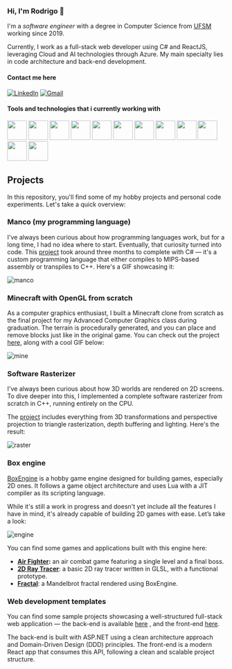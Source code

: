 ### **Hi, I'm Rodrigo** 👋

 I'm a _software engineer_ with a degree in Computer Science from [UFSM](https://en.wikipedia.org/wiki/Federal_University_of_Santa_Maria) working since 2019.

Currently, I work as a full-stack web developer using C# and ReactJS, leveraging Cloud and AI technologies through Azure. My main specialty lies in code architecture and back-end development.

#### Contact me here

[![LinkedIn](https://img.shields.io/badge/LinkedIn-0077B5?style=for-the-badge&logo=linkedin&logoColor=white)](https://www.linkedin.com/in/rodrigo-pincolini-amaral-117876191/)
[![Gmail](https://img.shields.io/badge/Gmail-333333?style=for-the-badge&logo=gmail&logoColor=red)](mailto:rodrigopincoliniamaral@gmail.com)

#### Tools and technologies that i currently working with</h2>
<p align="left">
<img src="https://cdn.jsdelivr.net/gh/devicons/devicon@latest/icons/azure/azure-original.svg" width="45" height="45"/>
<img src="https://cdn.jsdelivr.net/gh/devicons/devicon@latest/icons/csharp/csharp-original.svg" width="45" height="45"/>
<img src="https://cdn.jsdelivr.net/gh/devicons/devicon@latest/icons/cplusplus/cplusplus-original.svg" width="45" height="45"/>
<img src="https://cdn.jsdelivr.net/gh/devicons/devicon@latest/icons/react/react-original.svg" width="45" height="45"/>
<img src="https://cdn.jsdelivr.net/gh/devicons/devicon@latest/icons/postgresql/postgresql-original.svg" width="45" height="45"/>
<img src="https://cdn.jsdelivr.net/gh/devicons/devicon@latest/icons/microsoftsqlserver/microsoftsqlserver-original-wordmark.svg" width="45" height="45"/>
<img src="https://cdn.jsdelivr.net/gh/devicons/devicon@latest/icons/javascript/javascript-original.svg" width="45" height="45"/>
<img src="https://cdn.jsdelivr.net/gh/devicons/devicon@latest/icons/typescript/typescript-original.svg" width="45" height="45" />
<img src="https://cdn.jsdelivr.net/gh/devicons/devicon@latest/icons/html5/html5-original.svg" width="45" height="45" />
<img src="https://cdn.jsdelivr.net/gh/devicons/devicon@latest/icons/css3/css3-original.svg" width="45" height="45" />
<img src="https://cdn.jsdelivr.net/gh/devicons/devicon@latest/icons/git/git-original.svg" width="45" height="45" />        
<img src="https://cdn.jsdelivr.net/gh/devicons/devicon@latest/icons/python/python-original.svg" width="45" height="45" />
</p>

## Projects
In this repository, you'll find some of my hobby projects and personal code experiments. Let's take a quick overview:

### Manco (my programming language)

I've always been curious about how programming languages work, but for a long time, I had no idea where to start. Eventually, that curiosity turned into code.
This [project](https://github.com/RodrigoPAml/MancoLanguage) took around three months to complete with C# — it's a custom programming language that either compiles to MIPS-based assembly or transpiles to C++. Here's a GIF showcasing it:

![manco](https://github.com/user-attachments/assets/2f6a0f7f-5571-46d7-8e21-1f9360885f21)


### Minecraft with OpenGL from scratch

As a computer graphics enthusiast, I built a Minecraft clone from scratch as the final project for my Advanced Computer Graphics class during graduation.
The terrain is procedurally generated, and you can place and remove blocks just like in the original game. You can check out the project [here](https://github.com/RodrigoPAml/MinecraftFromScratch), along with a cool GIF below:

![mine](https://github.com/user-attachments/assets/9600adb5-24cd-48ce-a0b4-6123c07cda0c)

### Software Rasterizer

I've always been curious about how 3D worlds are rendered on 2D screens. To dive deeper into this, I implemented a complete software rasterizer from scratch in C++, running entirely on the CPU.

The [project](https://github.com/RodrigoPAml/SoftwareRasterizer) includes everything from 3D transformations and perspective projection to triangle rasterization, depth buffering and lighting. Here's the result:

![raster](https://github.com/user-attachments/assets/264d5c7b-6f64-405d-9c44-5816d3ce1a6b)

### Box engine

[BoxEngine](https://github.com/RodrigoPAml/BoxEngine) is a hobby game engine designed for building games, especially 2D ones. It follows a game object architecture and uses Lua with a JIT compiler as its scripting language.

While it's still a work in progress and doesn't yet include all the features I have in mind, it's already capable of building 2D games with ease. Let’s take a look:

![engine](https://github.com/user-attachments/assets/ff54ca31-1f0b-4fb5-acb4-2b5ed14e17d5)

You can find some games and applications built with this engine here:
- **[Air Fighter](https://github.com/RodrigoPAml/AirFighter):**  an air combat game featuring a single level and a final boss.
- **[2D Ray Tracer](https://github.com/RodrigoPAml/RayTracer2D)**: a basic 2D ray tracer written in GLSL, with a functional prototype.
- **[Fractal](https://github.com/RodrigoPAml/MandelbrotFractal)**: a Mandelbrot fractal rendered using BoxEngine.

### Web development templates

You can find some sample projects showcasing a well-structured full-stack web application — the back-end is available [here](https://github.com/RodrigoPAml/TasksAPI) , and the front-end [here](https://github.com/RodrigoPAml/TasksFront-Vite).

The back-end is built with ASP.NET using a clean architecture approach and Domain-Driven Design (DDD) principles. The front-end is a modern React app that consumes this API, following a clean and scalable project structure.
